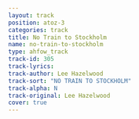 ```yaml
---
layout: track
position: atoz-3
categories: track
title: No Train to Stockholm
name: no-train-to-stockholm
type: ahfow_track
track-id: 305
track-lyrics: 
track-author: Lee Hazelwood
track-sort: "NO TRAIN TO STOCKHOLM"
track-alpha: N
track-original: Lee Hazelwood
cover: true
---
```

